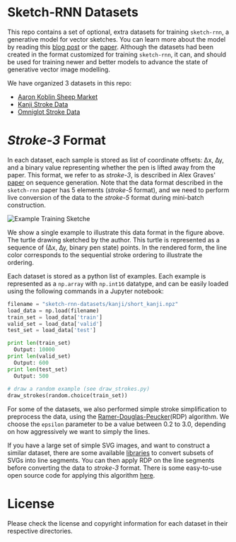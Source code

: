 # Sketch-RNN Datasets

This repo contains a set of optional, extra datasets for training `sketch-rnn`, a generative model for vector sketches.  You can learn more about the model by reading this [blog post](https://research.googleblog.com/2017/04/teaching-machines-to-draw.html) or the [paper](https://arxiv.org/abs/1704.03477).  Although the datasets had been created in the format customized for training `sketch-rnn`, it can, and should be used for training newer and better models to advance the state of generative vector image modelling.

We have organized 3 datasets in this repo:

* [Aaron Koblin Sheep Market](https://github.com/hardmaru/sketch-rnn-datasets/tree/master/aaron_sheep)
* [Kanji Stroke Data](https://github.com/hardmaru/sketch-rnn-datasets/tree/master/kanji)
* [Omniglot Stroke Data](https://github.com/hardmaru/sketch-rnn-datasets/tree/master/omniglot)

# *Stroke-3* Format

In each dataset, each sample is stored as list of coordinate offsets: ∆x, ∆y, and a binary value representing whether the pen is lifted away from the paper.  This format, we refer to as *stroke-3*, is described in Alex Graves' [paper](https://arxiv.org/abs/1308.0850) on sequence generation.  Note that the data format described in the `sketch-rnn` paper has 5 elements (*stroke-5* format), and we need to perform live conversion of the data to the *stroke-5* format during mini-batch construction.

![Example Training Sketche](https://cdn.rawgit.com/hardmaru/sketch-rnn/master/example/data_format.svg)

We show a single example to illustrate this data format in the figure above. The turtle drawing sketched by the author.  This turtle is represented as a sequence of (∆x, ∆y, binary pen state) points.  In the rendered form, the line color corresponds to the sequential stroke ordering to illustrate the ordering.

Each dataset is stored as a python list of examples.  Each example is represented as a `np.array` with `np.int16` datatype, and can be easily loaded using the following commands in a Jupyter notebook:

```python
filename = "sketch-rnn-datasets/kanji/short_kanji.npz"
load_data = np.load(filename)
train_set = load_data['train']
valid_set = load_data['valid']
test_set = load_data['test']

print len(train_set)
  Output: 10000
print len(valid_set)
  Output: 600
print len(test_set)
  Output: 500
  
# draw a random example (see draw_strokes.py)
draw_strokes(random.choice(train_set))
```

For some of the datasets, we also performed simple stroke simplification to preprocess the data, using the [Ramer-Douglas-Peucker](https://en.wikipedia.org/wiki/Ramer%E2%80%93Douglas%E2%80%93Peucker_algorithm)(RDP) algorithm.  We choose the `epsilon` parameter to be a value between 0.2 to 3.0, depending on how aggressively we want to simply the lines.

If you have a large set of simple SVG images, and want to construct a similar dataset, there are some available [libraries](https://pypi.python.org/pypi/svg.path) to convert subsets of SVGs into line segments.  You can then apply RDP on the line segments before converting the data to *stroke-3* format.  There is some easy-to-use open source code for applying this algorithm [here](https://github.com/fhirschmann/rdp).

# License

Please check the license and copyright information for each dataset in their respective directories.
